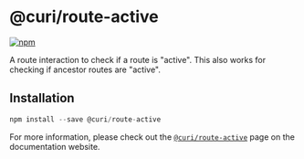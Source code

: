 # @curi/route-active

[![npm][badge]][npm-link]

[badge]: https://img.shields.io/npm/v/@curi/route-active.svg
[npm-link]: https://npmjs.com/package/@curi/route-active

A route interaction to check if a route is "active". This also works for checking if ancestor routes are "active".

## Installation

```js
npm install --save @curi/route-active
```

For more information, please check out the [`@curi/route-active`](https://curi.js.org/packages/@curi/route-active) page on the documentation website.
